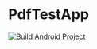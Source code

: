 # PdfTestApp

[![Build Android Project](https://github.com/Fbada006/PdfTestApp/actions/workflows/build.yml/badge.svg?branch=master)](https://github.com/Fbada006/PdfTestApp/actions/workflows/build.yml)
